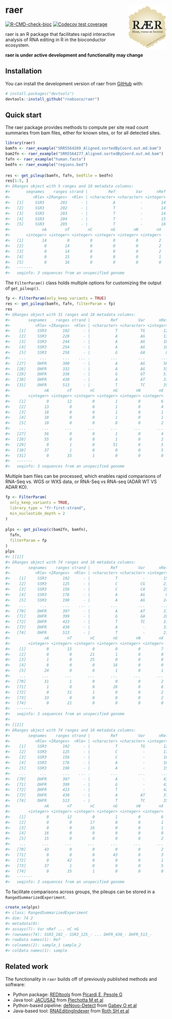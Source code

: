 
<!-- README.md is generated from README.Rmd. Please edit that file -->

# raer <a href="https://rnabioco.github.io/raer"><img src="man/figures/logo.png" align="right" height="138" /></a>

<!-- badges: start -->

[![R-CMD-check-bioc](https://github.com/rnabioco/raer/actions/workflows/check-bioc.yml/badge.svg)](https://github.com/rnabioco/raer/actions/workflows/check-bioc.yml)
[![Codecov test
coverage](https://codecov.io/gh/rnabioco/raer/branch/main/graph/badge.svg)](https://app.codecov.io/gh/rnabioco/raer?branch=main)
<!-- badges: end -->

raer is an R package that facilitates rapid interactive analysis of RNA
editing in R in the bioconductor ecosystem.

**raer is under active development and functionality may change**

## Installation

You can install the development version of raer from
[GitHub](https://github.com/) with:

``` r
# install.packages("devtools")
devtools::install_github("rnabioco/raer")
```

## Quick start

The raer package provides methods to compute per site read count
summaries from bam files, either for known sites, or for all detected
sites.

``` r
library(raer)
bamfn <- raer_example("SRR5564269_Aligned.sortedByCoord.out.md.bam")
bam2fn <- raer_example("SRR5564277_Aligned.sortedByCoord.out.md.bam")
fafn <- raer_example("human.fasta")
bedfn <- raer_example("regions.bed")

res <- get_pileup(bamfn, fafn, bedfile = bedfn)
res[1:5, ]
#> GRanges object with 5 ranges and 10 metadata columns:
#>       seqnames    ranges strand |         Ref         Var      nRef      nVar
#>          <Rle> <IRanges>  <Rle> | <character> <character> <integer> <integer>
#>   [1]     SSR3       201      - |           A           -        14         0
#>   [2]     SSR3       202      - |           T           -        14         0
#>   [3]     SSR3       203      - |           T           -        14         0
#>   [4]     SSR3       204      - |           T           -        15         0
#>   [5]     SSR3       205      - |           T           -        16         0
#>              nA        nT        nC        nG        nN        nX
#>       <integer> <integer> <integer> <integer> <integer> <integer>
#>   [1]        14         0         0         0         0         2
#>   [2]         0        14         0         0         0         2
#>   [3]         0        14         0         0         0         2
#>   [4]         0        15         0         0         0         1
#>   [5]         0        16         0         0         0         0
#>   -------
#>   seqinfo: 3 sequences from an unspecified genome
```

The `FilterParam()` class holds multiple options for customizing the
output of `get_pileup()`.

``` r
fp <- FilterParam(only_keep_variants = TRUE)
res <- get_pileup(bamfn, fafn, filterParam = fp)
res
#> GRanges object with 31 ranges and 10 metadata columns:
#>        seqnames    ranges strand |         Ref         Var      nRef      nVar
#>           <Rle> <IRanges>  <Rle> | <character> <character> <integer> <integer>
#>    [1]     SSR3       102      - |           T          TG        12         1
#>    [2]     SSR3       228      - |           A          AG        13         1
#>    [3]     SSR3       244      - |           A          AG        18         1
#>    [4]     SSR3       254      - |           A          AG        18         1
#>    [5]     SSR3       258      - |           G          GA         8        10
#>    ...      ...       ...    ... .         ...         ...       ...       ...
#>   [27]     DHFR       300      - |           A          AG        56         1
#>   [28]     DHFR       332      - |           A          AG        55         1
#>   [29]     DHFR       336      - |           G          GT        51         1
#>   [30]     DHFR       430      - |           A          AT        37         1
#>   [31]     DHFR       513      - |           T          TC        35         1
#>               nA        nT        nC        nG        nN        nX
#>        <integer> <integer> <integer> <integer> <integer> <integer>
#>    [1]         0        12         0         1         0         6
#>    [2]        13         0         0         1         0         4
#>    [3]        18         0         0         1         0         1
#>    [4]        18         0         0         1         0         1
#>    [5]        10         0         0         8         0         2
#>    ...       ...       ...       ...       ...       ...       ...
#>   [27]        56         0         0         1         0         4
#>   [28]        55         0         0         1         0         2
#>   [29]         0         1         0        51         0         5
#>   [30]        37         1         0         0         0         5
#>   [31]         0        35         1         0         0         0
#>   -------
#>   seqinfo: 3 sequences from an unspecified genome
```

Multiple bam files can be processed, which enables rapid comparisons of
RNA-Seq vs. WGS or WXS data, or RNA-Seq vs RNA-seq (ADAR WT VS ADAR KO).

``` r
fp <- FilterParam(
  only_keep_variants = TRUE,
  library_type = "fr-first-strand",
  min_nucleotide_depth = 2
)

plps <- get_pileup(c(bam2fn, bamfn),
  fafn,
  filterParam = fp
)
plps
#> [[1]]
#> GRanges object with 74 ranges and 10 metadata columns:
#>        seqnames    ranges strand |         Ref         Var      nRef      nVar
#>           <Rle> <IRanges>  <Rle> | <character> <character> <integer> <integer>
#>    [1]     SSR3       102      - |           T           -        15         0
#>    [2]     SSR3       125      - |           C          CG        21         1
#>    [3]     SSR3       156      - |           C          CA        25         1
#>    [4]     SSR3       176      - |           A          AG         8        16
#>    [5]     SSR3       198      - |           A          AG        24         1
#>    ...      ...       ...    ... .         ...         ...       ...       ...
#>   [70]     DHFR       397      - |           A          AT        31         1
#>   [71]     DHFR       399      - |           G          GA        28         1
#>   [72]     DHFR       423      - |           T          TC        31         1
#>   [73]     DHFR       430      - |           A           -        33         0
#>   [74]     DHFR       513      - |           T           -        21         0
#>               nA        nT        nC        nG        nN        nX
#>        <integer> <integer> <integer> <integer> <integer> <integer>
#>    [1]         0        15         0         0         0         7
#>    [2]         0         0        21         1         0         0
#>    [3]         1         0        25         0         0         0
#>    [4]         8         0         0        16         0         0
#>    [5]        24         0         0         1         0         1
#>    ...       ...       ...       ...       ...       ...       ...
#>   [70]        31         1         0         0         0         2
#>   [71]         1         0         0        28         0         6
#>   [72]         0        31         1         0         0         2
#>   [73]        33         0         0         0         0         2
#>   [74]         0        21         0         0         0         0
#>   -------
#>   seqinfo: 3 sequences from an unspecified genome
#> 
#> [[2]]
#> GRanges object with 74 ranges and 10 metadata columns:
#>        seqnames    ranges strand |         Ref         Var      nRef      nVar
#>           <Rle> <IRanges>  <Rle> | <character> <character> <integer> <integer>
#>    [1]     SSR3       102      - |           T          TG        12         1
#>    [2]     SSR3       125      - |           C           -        17         0
#>    [3]     SSR3       156      - |           C           -        16         0
#>    [4]     SSR3       176      - |           A           -        16         0
#>    [5]     SSR3       198      - |           A           -        15         0
#>    ...      ...       ...    ... .         ...         ...       ...       ...
#>   [70]     DHFR       397      - |           A           -        43         0
#>   [71]     DHFR       399      - |           G           -        43         0
#>   [72]     DHFR       423      - |           T           -        42         0
#>   [73]     DHFR       430      - |           A          AT        37         1
#>   [74]     DHFR       513      - |           T          TC        35         1
#>               nA        nT        nC        nG        nN        nX
#>        <integer> <integer> <integer> <integer> <integer> <integer>
#>    [1]         0        12         0         1         0         6
#>    [2]         0         0        17         0         0         1
#>    [3]         0         0        16         0         0         1
#>    [4]        16         0         0         0         0         0
#>    [5]        15         0         0         0         0         2
#>    ...       ...       ...       ...       ...       ...       ...
#>   [70]        43         0         0         0         0         2
#>   [71]         0         0         0        43         0         3
#>   [72]         0        42         0         0         0         1
#>   [73]        37         1         0         0         0         5
#>   [74]         0        35         1         0         0         0
#>   -------
#>   seqinfo: 3 sequences from an unspecified genome
```

To facilitate comparisons across groups, the pileups can be stored in a
`RangedSummarizedExperiment`.

``` r
create_se(plps)
#> class: RangedSummarizedExperiment 
#> dim: 74 2 
#> metadata(0):
#> assays(7): Var nRef ... nC nG
#> rownames(74): SSR3_102_- SSR3_125_- ... DHFR_430_- DHFR_513_-
#> rowData names(1): Ref
#> colnames(2): sample_1 sample_2
#> colData names(1): sample
```

## Related work

The functionality in `raer` builds off of previously published methods
and software:

- Python package: [REDItools](https://github.com/BioinfoUNIBA/REDItools)
  from [Picardi E, Pesole
  G](https://doi.org/10.1093/bioinformatics/btt287)  
- Java tool: [JACUSA2](https://github.com/dieterich-lab/JACUSA2) from
  [Piechotta M et al](https://doi.org/10.1186/s12859-016-1432-8)  
- Python-based pipeline:
  [deNovo-Detect](https://github.com/a2iEditing/deNovo-Detect) from
  [Gabey O et al](https://doi.org/10.1038/s41467-022-28841-4)  
- Java-based tool:
  [RNAEditingIndexer](https://github.com/a2iEditing/RNAEditingIndexer)
  from [Roth SH et al](https://doi.org/10.1038/s41592-019-0610-9)
